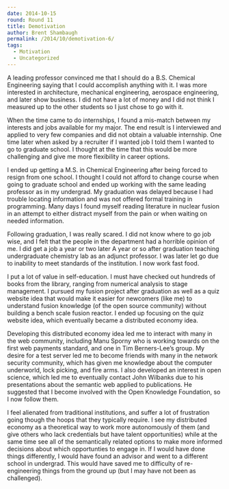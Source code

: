 ```yaml
---
date: 2014-10-15
round: Round 11
title: Demotivation
author: Brent Shambaugh
permalink: /2014/10/demotivation-6/
tags:
  - Motivation
  - Uncategorized
---
```

A leading professor convinced me that I should do a B.S. Chemical Engineering saying that I could accomplish anything with it. I was more interested in architecture, mechanical engineering, aerospace engineering, and later show business. I did not have a lot of money and I did not think I measured up to the other students so I just chose to go with it.

When the time came to do internships, I found a mis-match between my interests and jobs available for my major. The end result is I interviewed and applied to very few companies and did not obtain a valuable internship. One time later when asked by a recruiter if I wanted job I told them I wanted to go to graduate school. I thought at the time that this would be more challenging and give me more flexibility in career options.

I ended up getting a M.S. in Chemical Engineering after being forced to resign from one school. I thought I could not afford to change course when going to graduate school and ended up working with the same leading professor as in my undergrad. My graduation was delayed because I had trouble locating information and was not offered formal training in programming. Many days I found myself reading literature in nuclear fusion in an attempt to either distract myself from the pain or when waiting on needed information.

Following graduation, I was really scared. I did not know where to go job wise, and I felt that the people in the department had a horrible opinion of me. I did get a job a year or two later A year or so after graduation teaching undergraduate chemistry lab as an adjunct professor. I was later let go due to inability to meet standards of the institution. I now work fast food.

I put a lot of value in self-education. I must have checked out hundreds of books from the library, ranging from numerical analysis to stage management. I pursued my fusion project after graduation as well as a quiz website idea that would make it easier for newcomers (like me) to understand fusion knowledge (of the open source community) without building a bench scale fusion reactor. I ended up focusing on the quiz website idea, which eventually became a distributed economy idea.

Developing this distributed economy idea led me to interact with many in the web community, including Manu Sporny who is working towards on the first web payments standard, and one in Tim Berners-Lee&#8217;s group. My desire for a test server led me to become friends with many in the network security community, which has given me knowledge about the computer underworld, lock picking, and fire arms. I also developed an interest in open science, which led me to eventually contact John Wilbanks due to his presentations about the semantic web applied to publications. He suggested that I become involved with the Open Knowledge Foundation, so I now follow them.

I feel alienated from traditional institutions, and suffer a lot of frustration going though the hoops that they typically require. I see my distributed economy as a theoretical way to work more autonomously of them (and give others who lack credentials but have talent opportunities) while at the same time see all of the semantically related options to make more informed decisions about which opportunties to engage in. If I would have done things differently, I would have found an advisor and went to a different school in undergrad. This would have saved me to difficulty of re-engineering things from the ground up (but I may have not been as challenged).
